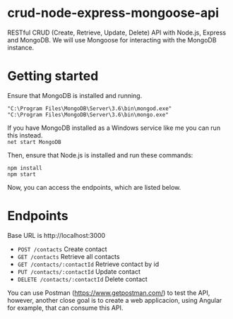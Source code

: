 # crud-node-express-mongoose-api
RESTful CRUD (Create, Retrieve, Update, Delete) API with Node.js, Express and MongoDB. We will use Mongoose for interacting with the MongoDB instance.

# Getting started

Ensure that MongoDB is installed and running.
```[language]
"C:\Program Files\MongoDB\Server\3.6\bin\mongod.exe"  
"C:\Program Files\MongoDB\Server\3.6\bin\mongo.exe"
```

If you have MongoDB installed as a Windows service like me you can run this instead.  
`net start MongoDB`
  
Then, ensure that Node.js is installed and run these commands:
  ``` [language]
  npm install
  npm start
  ```

Now, you can access the endpoints, which are listed below. 

# Endpoints
Base URL is http://localhost:3000

  * `POST /contacts` Create contact
  * `GET /contacts` Retrieve all contacts
  * `GET /contacts/:contactId` Retrieve contact by id
  * `PUT /contacts/:contactId` Update contact
  * `DELETE /contacts/:contactId` Delete contact
  
You can use Postman (https://www.getpostman.com/) to test the API, however, another close goal is to create a web applicacion, using Angular for example, that can consume this API.
